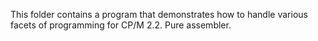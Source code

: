 This folder contains a program that demonstrates how to handle various facets of programming for CP/M 2.2. Pure assembler.
